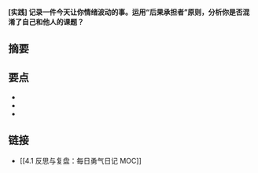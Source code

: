 #### [实践] 记录一件今天让你情绪波动的事。运用“后果承担者”原则，分析你是否混淆了自己和他人的课题？


## 摘要


## 要点

- 
- 
- 

## 链接

- [[4.1 反思与复盘：每日勇气日记 MOC]]
